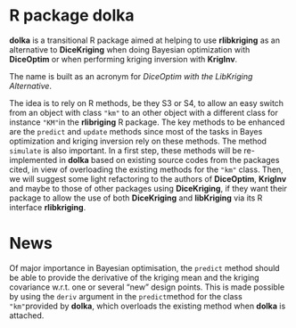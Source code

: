 <!-- README.md is generated from README.Rmd. Please edit that file -->

R package dolka
===============

**dolka** is a transitional R package aimed at helping to use
**rlibkriging** as an alternative to **DiceKriging** when doing Bayesian
optimization with **DiceOptim** or when performing kriging inversion
with **KrigInv**.

The name is built as an acronym for *DiceOptim with the LibKriging
Alternative*.

The idea is to rely on R methods, be they S3 or S4, to allow an easy
switch from an object with class `"km"` to an other object with a
different class for instance `"KM"`in the **rlibriging** R package. The
key methods to be enhanced are the `predict` and `update` methods since
most of the tasks in Bayes optimization and kriging inversion rely on
these methods. The method `simulate` is also important. In a first step,
these methods will be re-implemented in **dolka** based on existing
source codes from the packages cited, in view of overloading the
existing methods for the `"km"` class. Then, we will suggest some light
refactoring to the authors of **DiceOptim**, **KrigInv** and maybe to
those of other packages using **DiceKriging**, if they want their
package to allow the use of both **DiceKriging** and **libKriging** via
its R interface **rlibkriging**.

News
====

Of major importance in Bayesian optimisation, the `predict` method
should be able to provide the derivative of the kriging mean and the
kriging covariance w.r.t. one or several “new” design points. This is
made possible by using the `deriv` argument in the `predict`method for
the class `"km"`provided by **dolka**, which overloads the existing
method when **dolka** is attached.
